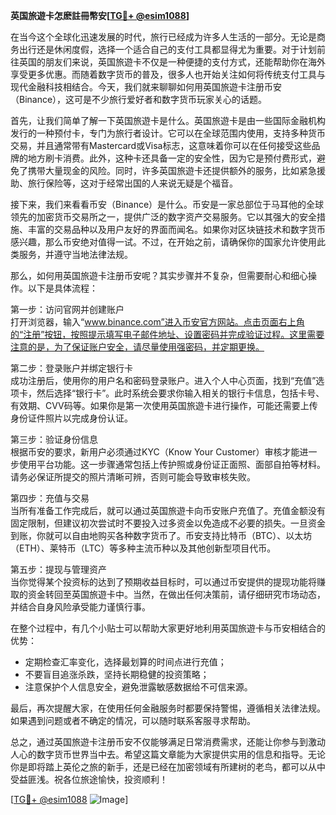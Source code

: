 **英国旅遊卡怎麽註冊幣安[[TG💪+ @esim1088](https://t.me/s/esim1088)]**

在当今这个全球化迅速发展的时代，旅行已经成为许多人生活的一部分。无论是商务出行还是休闲度假，选择一个适合自己的支付工具都显得尤为重要。对于计划前往英国的朋友们来说，英国旅遊卡不仅是一种便捷的支付方式，还能帮助你在海外享受更多优惠。而随着数字货币的普及，很多人也开始关注如何将传统支付工具与现代金融科技相结合。今天，我们就来聊聊如何用英国旅遊卡注册币安（Binance），这可是不少旅行爱好者和数字货币玩家关心的话题。

首先，让我们简单了解一下英国旅遊卡是什么。英国旅遊卡是由一些国际金融机构发行的一种预付卡，专门为旅行者设计。它可以在全球范围内使用，支持多种货币交易，并且通常带有Mastercard或Visa标志，这意味着你可以在任何接受这些品牌的地方刷卡消费。此外，这种卡还具备一定的安全性，因为它是预付费形式，避免了携带大量现金的风险。同时，许多英国旅遊卡还提供额外的服务，比如紧急援助、旅行保险等，这对于经常出国的人来说无疑是个福音。

接下来，我们来看看币安（Binance）是什么。币安是一家总部位于马耳他的全球领先的加密货币交易所之一，提供广泛的数字资产交易服务。它以其强大的安全措施、丰富的交易品种以及用户友好的界面而闻名。如果你对区块链技术和数字货币感兴趣，那么币安绝对值得一试。不过，在开始之前，请确保你的国家允许使用此类服务，并遵守当地法律法规。

那么，如何用英国旅遊卡注册币安呢？其实步骤并不复杂，但需要耐心和细心操作。以下是具体流程：

第一步：访问官网并创建账户  
打开浏览器，输入“www.binance.com”进入币安官方网站。点击页面右上角的“注册”按钮，按照提示填写电子邮件地址、设置密码并完成验证过程。这里需要注意的是，为了保证账户安全，请尽量使用强密码，并定期更换。

第二步：登录账户并绑定银行卡  
成功注册后，使用你的用户名和密码登录账户。进入个人中心页面，找到“充值”选项卡，然后选择“银行卡”。此时系统会要求你输入相关的银行卡信息，包括卡号、有效期、CVV码等。如果你是第一次使用英国旅遊卡进行操作，可能还需要上传身份证件照片以完成身份认证。

第三步：验证身份信息  
根据币安的要求，新用户必须通过KYC（Know Your Customer）审核才能进一步使用平台功能。这一步骤通常包括上传护照或身份证正面照、面部自拍等材料。请务必保证所提交的照片清晰可辨，否则可能会导致审核失败。

第四步：充值与交易  
当所有准备工作完成后，就可以通过英国旅遊卡向币安账户充值了。充值金额没有固定限制，但建议初次尝试时不要投入过多资金以免造成不必要的损失。一旦资金到账，你就可以自由地购买各种数字货币了。币安支持比特币（BTC）、以太坊（ETH）、莱特币（LTC）等多种主流币种以及其他创新型项目代币。

第五步：提现与管理资产  
当你觉得某个投资标的达到了预期收益目标时，可以通过币安提供的提现功能将赚取的资金转回至英国旅遊卡中。当然，在做出任何决策前，请仔细研究市场动态，并结合自身风险承受能力谨慎行事。

在整个过程中，有几个小贴士可以帮助大家更好地利用英国旅遊卡与币安相结合的优势：
- 定期检查汇率变化，选择最划算的时间点进行充值；
- 不要盲目追涨杀跌，坚持长期稳健的投资策略；
- 注意保护个人信息安全，避免泄露敏感数据给不可信来源。

最后，再次提醒大家，在使用任何金融服务时都要保持警惕，遵循相关法律法规。如果遇到问题或者不确定的情况，可以随时联系客服寻求帮助。

总之，通过英国旅遊卡注册币安不仅能够满足日常消费需求，还能让你参与到激动人心的数字货币世界当中去。希望这篇文章能为大家提供实用的信息和指导。无论你是即将踏上英伦之旅的新手，还是已经在加密领域有所建树的老鸟，都可以从中受益匪浅。祝各位旅途愉快，投资顺利！

[[TG💪+ @esim1088](https://t.me/s/esim1088) ![Image](https://i.postimg.cc/4NQfJmqS/Snipaste-2025-05-13-00-14-12.png)]